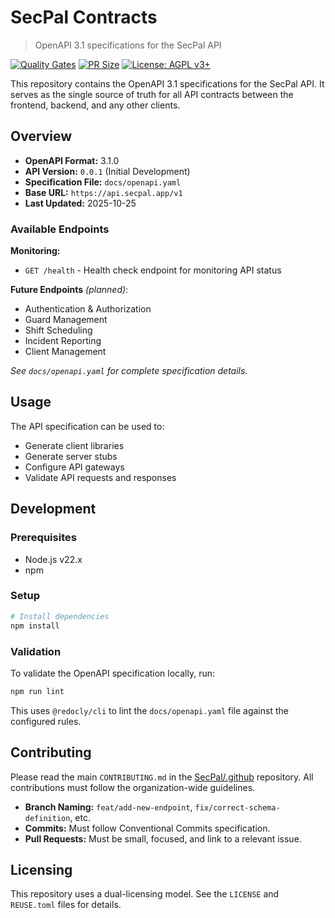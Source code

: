 <!--
SPDX-FileCopyrightText: 2025 SecPal
SPDX-License-Identifier: CC0-1.0
-->

# SecPal Contracts

> OpenAPI 3.1 specifications for the SecPal API

[![Quality Gates](https://github.com/SecPal/contracts/actions/workflows/quality.yml/badge.svg)](https://github.com/SecPal/contracts/actions/workflows/quality.yml)
[![PR Size](https://github.com/SecPal/contracts/actions/workflows/pr-size.yml/badge.svg)](https://github.com/SecPal/contracts/actions/workflows/pr-size.yml)
[![License: AGPL v3+](https://img.shields.io/badge/License-AGPL%20v3+-blue.svg)](https://www.gnu.org/licenses/agpl-3.0)

This repository contains the OpenAPI 3.1 specifications for the SecPal API. It serves as the single source of truth for all API contracts between the frontend, backend, and any other clients.

## Overview

- **OpenAPI Format:** 3.1.0
- **API Version:** `0.0.1` (Initial Development)
- **Specification File:** `docs/openapi.yaml`
- **Base URL:** `https://api.secpal.app/v1`
- **Last Updated:** 2025-10-25

### Available Endpoints

**Monitoring:**

- `GET /health` - Health check endpoint for monitoring API status

**Future Endpoints** _(planned)_:

- Authentication & Authorization
- Guard Management
- Shift Scheduling
- Incident Reporting
- Client Management

_See `docs/openapi.yaml` for complete specification details._

## Usage

The API specification can be used to:

- Generate client libraries
- Generate server stubs
- Configure API gateways
- Validate API requests and responses

## Development

### Prerequisites

- Node.js v22.x
- npm

### Setup

```bash
# Install dependencies
npm install
```

### Validation

To validate the OpenAPI specification locally, run:

```bash
npm run lint
```

This uses `@redocly/cli` to lint the `docs/openapi.yaml` file against the configured rules.

## Contributing

Please read the main `CONTRIBUTING.md` in the [SecPal/.github](https://github.com/SecPal/.github) repository. All contributions must follow the organization-wide guidelines.

- **Branch Naming:** `feat/add-new-endpoint`, `fix/correct-schema-definition`, etc.
- **Commits:** Must follow Conventional Commits specification.
- **Pull Requests:** Must be small, focused, and link to a relevant issue.

## Licensing

This repository uses a dual-licensing model. See the `LICENSE` and `REUSE.toml` files for details.

<!-- CLA Test: Verify CI workflows -->
